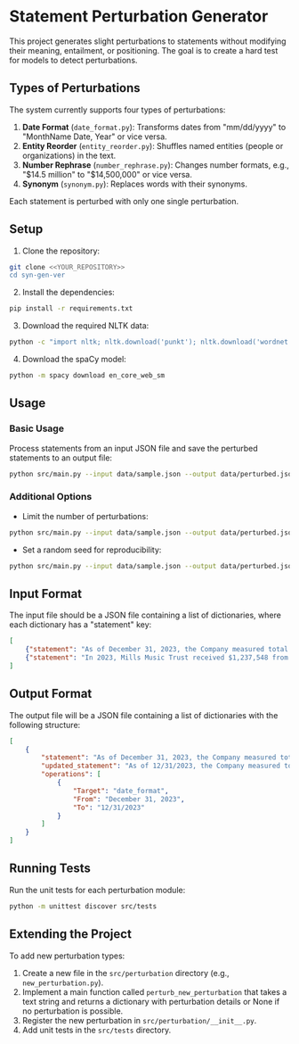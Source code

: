# Statement Perturbation Generator

This project generates slight perturbations to statements without modifying their meaning, entailment, or positioning. The goal is to create a hard test for models to detect perturbations.

## Types of Perturbations

The system currently supports four types of perturbations:

1. **Date Format** (`date_format.py`): Transforms dates from "mm/dd/yyyy" to "MonthName Date, Year" or vice versa.
2. **Entity Reorder** (`entity_reorder.py`): Shuffles named entities (people or organizations) in the text.
3. **Number Rephrase** (`number_rephrase.py`): Changes number formats, e.g., "$14.5 million" to "$14,500,000" or vice versa.
4. **Synonym** (`synonym.py`): Replaces words with their synonyms.

Each statement is perturbed with only one single perturbation.

## Setup

1. Clone the repository:

```bash
git clone <<YOUR_REPOSITORY>>
cd syn-gen-ver
```

2. Install the dependencies:

```bash
pip install -r requirements.txt
```

3. Download the required NLTK data:

```bash
python -c "import nltk; nltk.download('punkt'); nltk.download('wordnet'); nltk.download('averaged_perceptron_tagger')"
```

4. Download the spaCy model:

```bash
python -m spacy download en_core_web_sm
```

## Usage

### Basic Usage

Process statements from an input JSON file and save the perturbed statements to an output file:

```bash
python src/main.py --input data/sample.json --output data/perturbed.json
```

### Additional Options

- Limit the number of perturbations:

```bash
python src/main.py --input data/sample.json --output data/perturbed.json --max 100
```

- Set a random seed for reproducibility:

```bash
python src/main.py --input data/sample.json --output data/perturbed.json --seed 42
```

## Input Format

The input file should be a JSON file containing a list of dictionaries, where each dictionary has a "statement" key:

```json
[
    {"statement": "As of December 31, 2023, the Company measured total assets at fair value of $32,253 thousand."},
    {"statement": "In 2023, Mills Music Trust received $1,237,548 from EMI."}
]
```

## Output Format

The output file will be a JSON file containing a list of dictionaries with the following structure:

```json
[
    {
        "statement": "As of December 31, 2023, the Company measured total assets at fair value of $32,253 thousand.",
        "updated_statement": "As of 12/31/2023, the Company measured total assets at fair value of $32,253 thousand.",
        "operations": [
            {
                "Target": "date_format",
                "From": "December 31, 2023",
                "To": "12/31/2023"
            }
        ]
    }
]
```

## Running Tests

Run the unit tests for each perturbation module:

```bash
python -m unittest discover src/tests
```

## Extending the Project

To add new perturbation types:

1. Create a new file in the `src/perturbation` directory (e.g., `new_perturbation.py`).
2. Implement a main function called `perturb_new_perturbation` that takes a text string and returns a dictionary with perturbation details or None if no perturbation is possible.
3. Register the new perturbation in `src/perturbation/__init__.py`.
4. Add unit tests in the `src/tests` directory.
